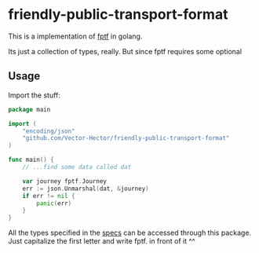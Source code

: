 # friendly-public-transport-format

This is a implementation
of [fptf](https://github.com/public-transport/friendly-public-transport-format/blob/1.2.1/spec/readme.md)
in golang.

Its just a collection of types, really. But since fptf requires some optional

## Usage

Import the stuff:

```go
package main

import (
	"encoding/json"
	"github.com/Vector-Hector/friendly-public-transport-format"
)

func main() {
	// ...find some data called dat

	var journey fptf.Journey
	err := json.Unmarshal(dat, &journey)
	if err != nil {
		panic(err)
	}
}
```

All the types specified in the [specs](https://github.com/public-transport/friendly-public-transport-format/blob/1.2.1/spec/readme.md)
can be accessed through this package. \
Just capitalize the first letter and write fptf. in front of it ^^
